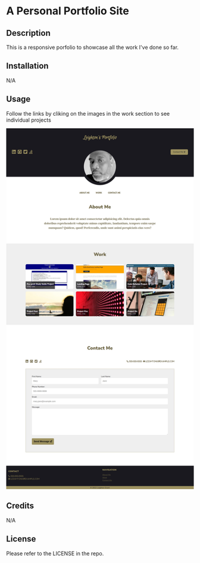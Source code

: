 # A Personal Portfolio Site

## Description

This is a responsive porfolio to showcase all the work I've done so far.


## Installation

N/A

## Usage

Follow the links by cliking on the images in the work section to see individual projects

![alt screenshot](./images/screenshot.jpeg)

## Credits

N/A

## License

Please refer to the LICENSE in the repo.